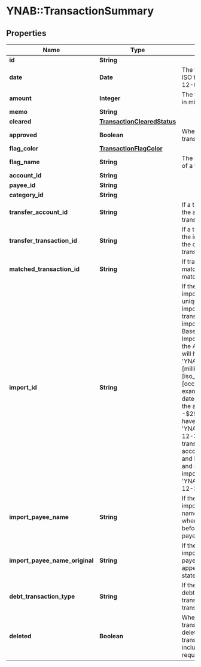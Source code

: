 # YNAB::TransactionSummary

## Properties

| Name | Type | Description | Notes |
| ---- | ---- | ----------- | ----- |
| **id** | **String** |  |  |
| **date** | **Date** | The transaction date in ISO format (e.g. 2016-12-01) |  |
| **amount** | **Integer** | The transaction amount in milliunits format |  |
| **memo** | **String** |  | [optional] |
| **cleared** | [**TransactionClearedStatus**](TransactionClearedStatus.md) |  |  |
| **approved** | **Boolean** | Whether or not the transaction is approved |  |
| **flag_color** | [**TransactionFlagColor**](TransactionFlagColor.md) |  | [optional] |
| **flag_name** | **String** | The customized name of a transaction flag | [optional] |
| **account_id** | **String** |  |  |
| **payee_id** | **String** |  | [optional] |
| **category_id** | **String** |  | [optional] |
| **transfer_account_id** | **String** | If a transfer transaction, the account to which it transfers | [optional] |
| **transfer_transaction_id** | **String** | If a transfer transaction, the id of transaction on the other side of the transfer | [optional] |
| **matched_transaction_id** | **String** | If transaction is matched, the id of the matched transaction | [optional] |
| **import_id** | **String** | If the transaction was imported, this field is a unique (by account) import identifier.  If this transaction was imported through File Based Import or Direct Import and not through the API, the import_id will have the format: &#39;YNAB:[milliunit_amount]:[iso_date]:[occurrence]&#39;.  For example, a transaction dated 2015-12-30 in the amount of -$294.23 USD would have an import_id of &#39;YNAB:-294230:2015-12-30:1&#39;.  If a second transaction on the same account was imported and had the same date and same amount, its import_id would be &#39;YNAB:-294230:2015-12-30:2&#39;. | [optional] |
| **import_payee_name** | **String** | If the transaction was imported, the payee name that was used when importing and before applying any payee rename rules | [optional] |
| **import_payee_name_original** | **String** | If the transaction was imported, the original payee name as it appeared on the statement | [optional] |
| **debt_transaction_type** | **String** | If the transaction is a debt/loan account transaction, the type of transaction | [optional] |
| **deleted** | **Boolean** | Whether or not the transaction has been deleted.  Deleted transactions will only be included in delta requests. |  |

